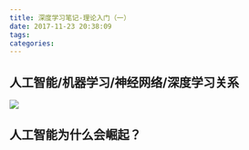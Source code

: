 ```yaml
---
title: 深度学习笔记-理论入门（一）
date: 2017-11-23 20:38:09
tags:
categories:
---
```


## 人工智能/机器学习/神经网络/深度学习关系

![](https://blogimages-1254431338.cos.ap-shenzhen-fsi.myqcloud.com/Snip20171123_1.png?imageview/w/200)

## 人工智能为什么会崛起？

## 




